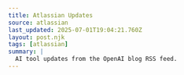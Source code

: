 ```yaml
---
title: Atlassian Updates
source: atlassian
last_updated: 2025-07-01T19:04:21.760Z
layout: post.njk
tags: [atlassian]
summary: |
  AI tool updates from the OpenAI blog RSS feed.
---
```


